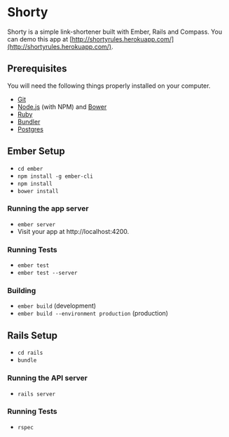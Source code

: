 Shorty
======

Shorty is a simple link-shortener built with Ember, Rails and Compass.  You can demo this app at [http://shortyrules.herokuapp.com/](http://shortyrules.herokuapp.com/).

## Prerequisites

You will need the following things properly installed on your computer.

* [Git](http://git-scm.com/)
* [Node.js](http://nodejs.org/) (with NPM) and [Bower](http://bower.io/)
* [Ruby](https://www.ruby-lang.org/en/downloads/)
* [Bundler](http://bundler.io/)
* [Postgres](http://www.postgresql.org/)

## Ember Setup

* `cd ember`
* `npm install -g ember-cli`
* `npm install`
* `bower install`

### Running the app server

* `ember server`
* Visit your app at http://localhost:4200.

### Running Tests

* `ember test`
* `ember test --server`

### Building
* `ember build` (development)
* `ember build --environment production` (production)
 
## Rails Setup

* `cd rails`
* `bundle`

### Running the API server

* `rails server`

### Running Tests

* `rspec`

